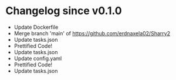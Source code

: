 # Changelog since v0.1.0
- Update Dockerfile 
- Merge branch 'main' of https://github.com/erdnaxela02/Sharry2 
- Update tasks.json 
- Prettified Code! 
- Update tasks.json 
- Update config.yaml 
- Prettified Code! 
- Update tasks.json 
